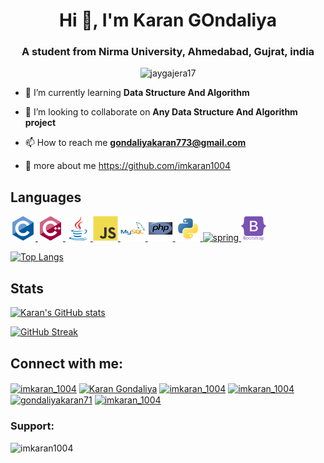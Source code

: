 <h1 align="center">Hi 👋, I'm Karan GOndaliya</h1>
<h3 align="center">A student from Nirma University, Ahmedabad, Gujrat, india</h3>
<p align="center"> <img src="https://komarev.com/ghpvc/?username=jaygajera17&label=Profile%20views&color=0e75b6&style=for-the-badge" alt="jaygajera17" /> </p>

- 🌱 I’m currently learning **Data Structure And Algorithm**

- 👯 I’m looking to collaborate on **Any Data Structure And Algorithm project**

- 📫 How to reach me **gondaliyakaran773@gmail.com**

- 📄 more about me https://github.com/imkaran1004

## Languages
 <a href="https://www.cprogramming.com/" target="_blank" rel="noreferrer"> <img src="https://raw.githubusercontent.com/devicons/devicon/master/icons/c/c-original.svg" alt="c" width="40" height="40"/> </a> <a href="https://www.w3schools.com/cpp/" target="_blank" rel="noreferrer"> <img src="https://raw.githubusercontent.com/devicons/devicon/master/icons/cplusplus/cplusplus-original.svg" alt="cplusplus" width="40" height="40"/> </a> <a href="https://www.java.com" target="_blank" rel="noreferrer"> <img src="https://raw.githubusercontent.com/devicons/devicon/master/icons/java/java-original.svg" alt="java" width="40" height="40"/> </a> <a href="https://developer.mozilla.org/en-US/docs/Web/JavaScript" target="_blank" rel="noreferrer"> <img src="https://raw.githubusercontent.com/devicons/devicon/master/icons/javascript/javascript-original.svg" alt="javascript" width="40" height="40"/> </a> <a href="https://www.mysql.com/" target="_blank" rel="noreferrer"> <img src="https://raw.githubusercontent.com/devicons/devicon/master/icons/mysql/mysql-original-wordmark.svg" alt="mysql" width="40" height="40"/> </a> <a href="https://www.php.net" target="_blank" rel="noreferrer"> <img src="https://raw.githubusercontent.com/devicons/devicon/master/icons/php/php-original.svg" alt="php" width="40" height="40"/> </a> <a href="https://www.python.org" target="_blank" rel="noreferrer"> <img src="https://raw.githubusercontent.com/devicons/devicon/master/icons/python/python-original.svg" alt="python" width="40" height="40"/> </a> <a href="https://spring.io/" target="_blank" rel="noreferrer"> <img src="https://www.vectorlogo.zone/logos/springio/springio-icon.svg" alt="spring" width="40" height="40"/> </a> <a href="https://getbootstrap.com" target="_blank" rel="noreferrer"> <img src="https://raw.githubusercontent.com/devicons/devicon/master/icons/bootstrap/bootstrap-plain-wordmark.svg" alt="bootstrap" width="40" height="40"/> </a> </p>

[![Top Langs](https://github-readme-stats.vercel.app/api/top-langs/?username=imkaran1004&layout=compact)](https://github.com/imkaran1004/github-readme-stats)

## Stats
[![Karan's GitHub stats](https://github-readme-stats.vercel.app/api?username=imkaran1004&show_icons=true&theme=radical&hide=contribs,issues)](https://github.com/imkaran1004/github-readme-stats)



[![GitHub Streak](https://github-readme-streak-stats.herokuapp.com?user=imkaran1004&theme=monokai&date_format=j%20M%5B%20Y%5D)](https://git.io/streak-stats)

## Connect with me:
<p align="left">
<a href="https://twitter.com/imkaran_1004" target="blank"><img align="center" src="https://raw.githubusercontent.com/rahuldkjain/github-profile-readme-generator/master/src/images/icons/Social/twitter.svg" alt="imkaran_1004" height="30" width="40" /></a>
<a href="https://www.linkedin.com/in/karan-gondaliya-992b59223/" target="blank"><img align="center" src="https://raw.githubusercontent.com/rahuldkjain/github-profile-readme-generator/master/src/images/icons/Social/linked-in-alt.svg" alt="Karan Gondaliya" height="30" width="40" /></a>
<a href="https://www.instagram.com/imkaran_1004/" target="blank"><img align="center" src="https://raw.githubusercontent.com/rahuldkjain/github-profile-readme-generator/master/src/images/icons/Social/instagram.svg" alt="imkaran_1004" height="30" width="40" /></a>
<a href="https://www.codechef.com/users/imkaran_1004" target="blank"><img align="center" src="https://cdn.jsdelivr.net/npm/simple-icons@3.1.0/icons/codechef.svg" alt="imkaran_1004" height="30" width="40" /></a>
<a href="https://www.hackerrank.com/gondaliyakaran71" target="blank"><img align="center" src="https://raw.githubusercontent.com/rahuldkjain/github-profile-readme-generator/master/src/images/icons/Social/hackerrank.svg" alt="gondaliyakaran71" height="30" width="40" /></a>
<a href="https://leetcode.com/imkaran_1004/" target="blank"><img align="center" src="https://raw.githubusercontent.com/rahuldkjain/github-profile-readme-generator/master/src/images/icons/Social/leet-code.svg" alt="imkaran_1004" height="30" width="40" /></a>
</p>
</p>

<h3 align="left">Support:</h3>
<p><a href="https://www.buymeacoffee.com/imkaran1004"> <img align="left" src="https://cdn.buymeacoffee.com/buttons/v2/default-yellow.png" height="50" width="210" alt="imkaran1004" /></a></p><br><br>
